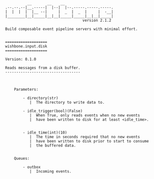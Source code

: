               __       __    __
    .--.--.--|__.-----|  |--|  |--.-----.-----.-----.
    |  |  |  |  |__ --|     |  _  |  _  |     |  -__|
    |________|__|_____|__|__|_____|_____|__|__|_____|
                                       version 2.1.2

    Build composable event pipeline servers with minimal effort.


    ===================
    wishbone.input.disk
    ===================

    Version: 0.1.0

    Reads messages from a disk buffer.
    ----------------------------------



        Parameters:

            - directory(str)
               |  The directory to write data to.

            - idle_trigger(bool)(False)
               |  When True, only reads events when no new events
               |  have been written to disk for at least <idle_time>.


            - idle_time(int)(10)
               |  The time in seconds required that no new events
               |  have been written to disk prior to start to consume
               |  the buffered data.


        Queues:

            - outbox
               |  Incoming events.

